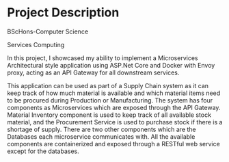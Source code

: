# Project Description

BScHons-Computer Science

Services Computing 

In this project, I showcased my ability to implement a Microservices Architectural style application using 
ASP.Net Core and Docker with Envoy proxy, acting as an API Gateway for all downstream services.

This application can be used as part of a Supply Chain system as it can keep track of how much material is available and which material items need to be procured during Production or Manufacturing. The system has four components as Microservices which are exposed through the API Gateway. Material Inventory component is used to keep track of
all available stock material, and the Procurement Service is used to purchase stock if there is a shortage of supply. There are two other components which are the Databases each microservice communicates with. All the available components are containerized and exposed through a RESTful web service except for the databases.
